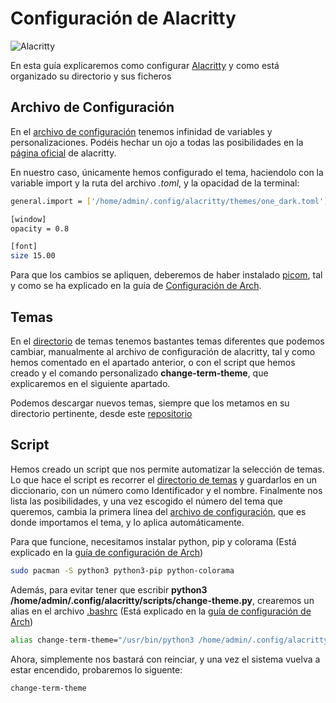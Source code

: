 # Configuración de Alacritty

![Alacritty](../Wallpapers/Screenshot2.png)

En esta guía explicaremos como configurar [Alacritty](https://wiki.archlinux.org/title/Alacritty) y como está organizado su directorio y sus ficheros

## Archivo de Configuración
En el [archivo de configuración](https://github.com/MarioCuenca22/Sintesis-M12/blob/b9f46349dba16b764cce773e10d03897499fa5c4/Cl%C3%BAster%20de%20Almacenamiento%20-%20Arch%20Linux/.config/alacritty/alacritty.toml) tenemos infinidad de variables y personalizaciones. Podéis hechar un ojo a todas las posibilidades en la [página oficial](https://alacritty.org/config-alacritty.html) de alacritty.

En nuestro caso, únicamente hemos configurado el tema, haciendolo con la variable import y la ruta del archivo *.toml*, y la opacidad de la terminal:

```bash
general.import = ['/home/admin/.config/alacritty/themes/one_dark.toml']

[window]
opacity = 0.8

[font]
size 15.00
```

Para que los cambios se apliquen, deberemos de haber instalado [picom](https://wiki.archlinux.org/title/picom), tal y como se ha explicado en la guía de [Configuración de Arch](https://github.com/MarioCuenca22/Sintesis-M12/blob/b9f46349dba16b764cce773e10d03897499fa5c4/Cl%C3%BAster%20de%20Almacenamiento%20-%20Arch%20Linux/README.md).


## Temas
En el [directorio](https://github.com/MarioCuenca22/Sintesis-M12/tree/b9f46349dba16b764cce773e10d03897499fa5c4/Cl%C3%BAster%20de%20Almacenamiento%20-%20Arch%20Linux/.config/alacritty/themes) de temas tenemos bastantes temas diferentes que podemos cambiar, manualmente al archivo de configuración de alacritty, tal y como hemos comentado en el apartado anterior, o con el script que hemos creado y el comando personalizado **change-term-theme**, que explicaremos en el siguiente apartado. 

Podemos descargar nuevos temas, siempre que los metamos en su directorio pertinente, desde este [repositorio](https://github.com/alacritty/alacritty-theme)


## Script
Hemos creado un script que nos permite automatizar la selección de temas. Lo que hace el script es recorrer el [directorio de temas](https://github.com/MarioCuenca22/Sintesis-M12/tree/b9f46349dba16b764cce773e10d03897499fa5c4/Cl%C3%BAster%20de%20Almacenamiento%20-%20Arch%20Linux/.config/alacritty/themes) y guardarlos en un diccionario, con un número como Identificador y el nombre. Finalmente nos lista las posibilidades, y una vez escogido el número del tema que queremos, cambia la primera línea del [archivo de configuración](https://github.com/MarioCuenca22/Sintesis-M12/blob/b9f46349dba16b764cce773e10d03897499fa5c4/Cl%C3%BAster%20de%20Almacenamiento%20-%20Arch%20Linux/.config/alacritty/alacritty.toml), que es donde importamos el tema, y lo aplica automáticamente.

Para que funcione, necesitamos instalar python, pip y colorama (Está explicado en la [guía de configuración de Arch](https://github.com/MarioCuenca22/Sintesis-M12/blob/b9f46349dba16b764cce773e10d03897499fa5c4/Cl%C3%BAster%20de%20Almacenamiento%20-%20Arch%20Linux/README.md))

```bash
sudo pacman -S python3 python3-pip python-colorama
```

Además, para evitar tener que escribir **python3 /home/admin/.config/alacritty/scripts/change-theme.py**, crearemos un alias en el archivo [.bashrc](https://github.com/MarioCuenca22/Sintesis-M12/blob/b9f46349dba16b764cce773e10d03897499fa5c4/Cl%C3%BAster%20de%20Almacenamiento%20-%20Arch%20Linux/.bashrc) (Está explicado en la [guía de configuración de Arch](https://github.com/MarioCuenca22/Sintesis-M12/blob/b9f46349dba16b764cce773e10d03897499fa5c4/Cl%C3%BAster%20de%20Almacenamiento%20-%20Arch%20Linux/README.md))

```bash
alias change-term-theme="/usr/bin/python3 /home/admin/.config/alacritty/scripts/change_theme.py"
```

Ahora, simplemente nos bastará con reinciar, y una vez el sistema vuelva a estar encendido, probaremos lo siguente:

```bash
change-term-theme
```

